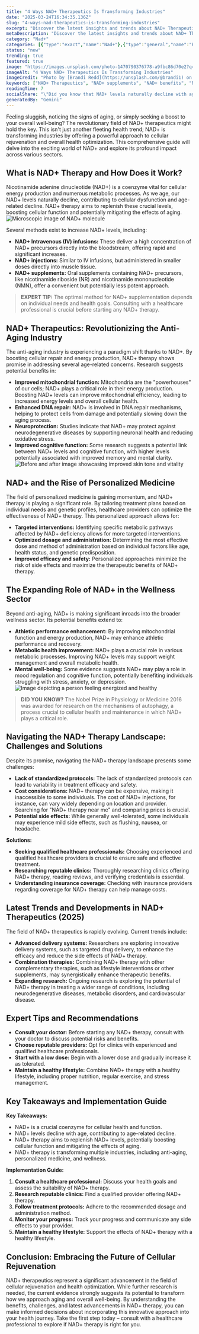 ```yaml
---
title: "4 Ways NAD+ Therapeutics Is Transforming Industries"
date: "2025-03-24T16:34:35.136Z"
slug: "4-ways-nad-therapeutics-is-transforming-industries"
excerpt: "Discover the latest insights and trends about NAD+ Therapeutics. This comprehensive guide covers everything you need to know about NAD+ Therapeutics in 2025."
metaDescription: "Discover the latest insights and trends about NAD+ Therapeutics. This comprehensive guide covers everything you need to know about NAD+ Therapeutics in 202..."
category: "Nad+"
categories: [{"type":"exact","name":"Nad+"},{"type":"general","name":"Biotechnology"},{"type":"medium","name":"Regenerative Medicine"},{"type":"specific","name":"Senolytics"},{"type":"niche","name":"Senescent Cell Clearance"}]
status: "new"
trending: true
featured: true
image: "https://images.unsplash.com/photo-1470790376778-a9fbc86d70e2?q=85&w=1200&fit=max&fm=webp&auto=compress"
imageAlt: "4 Ways NAD+ Therapeutics Is Transforming Industries"
imageCredit: "Photo by [Brandi Redd](https://unsplash.com/@brandi1) on Unsplash"
keywords: ["NAD+ Therapeutics", "NAD+ supplements", "NAD+ benefits", "NAD+ therapy near me", "NAD+ injections cost", "what is NAD+ therapy", "NAD+ for anti-aging", "NAD+ and cellular repair", "best NAD+ supplements 2024", "NAD+ therapy side effects"]
readingTime: 7
socialShare: "\"Did you know that NAD+ levels naturally decline with age, potentially contributing to age-related decline?  Replenishing NAD+ could be the key to unlocking cellular rejuvenation!\""
generatedBy: "Gemini"
---
```




Feeling sluggish, noticing the signs of aging, or simply seeking a boost to your overall well-being?  The revolutionary field of NAD+ therapeutics might hold the key.  This isn't just another fleeting health trend; NAD+ is transforming industries by offering a powerful approach to cellular rejuvenation and overall health optimization.  This comprehensive guide will delve into the exciting world of NAD+ and explore its profound impact across various sectors.

## What is NAD+ Therapy and How Does it Work?

Nicotinamide adenine dinucleotide (NAD+) is a coenzyme vital for cellular energy production and numerous metabolic processes.  As we age, our NAD+ levels naturally decline, contributing to cellular dysfunction and age-related decline.  NAD+ therapy aims to replenish these crucial levels, boosting cellular function and potentially mitigating the effects of aging. ![Microscopic image of NAD+ molecule](https://images.unsplash.com/photo-1451187580459-43490279c0fa?q=85&w=1200&fit=max&fm=webp&auto=compress)

Several methods exist to increase NAD+ levels, including:

* **NAD+ Intravenous (IV) infusions:**  These deliver a high concentration of NAD+ precursors directly into the bloodstream, offering rapid and significant increases.
* **NAD+ injections:** Similar to IV infusions, but administered in smaller doses directly into muscle tissue.
* **NAD+ supplements:** Oral supplements containing NAD+ precursors, like nicotinamide riboside (NR) and nicotinamide mononucleotide (NMN), offer a convenient but potentially less potent approach.

> **EXPERT TIP:**  The optimal method for NAD+ supplementation depends on individual needs and health goals. Consulting with a healthcare professional is crucial before starting any NAD+ therapy.

## NAD+ Therapeutics: Revolutionizing the Anti-Aging Industry

The anti-aging industry is experiencing a paradigm shift thanks to NAD+.  By boosting cellular repair and energy production, NAD+ therapy shows promise in addressing several age-related concerns.  Research suggests potential benefits in:

* **Improved mitochondrial function:** Mitochondria are the "powerhouses" of our cells; NAD+ plays a critical role in their energy production.  Boosting NAD+ levels can improve mitochondrial efficiency, leading to increased energy levels and overall cellular health.
* **Enhanced DNA repair:** NAD+ is involved in DNA repair mechanisms, helping to protect cells from damage and potentially slowing down the aging process.
* **Neuroprotection:**  Studies indicate that NAD+ may protect against neurodegenerative diseases by supporting neuronal health and reducing oxidative stress.
* **Improved cognitive function:** Some research suggests a potential link between NAD+ levels and cognitive function, with higher levels potentially associated with improved memory and mental clarity. ![Before and after image showcasing improved skin tone and vitality](https://images.unsplash.com/photo-1484417894907-623942c8ee29?q=85&w=1200&fit=max&fm=webp&auto=compress)

## NAD+ and the Rise of Personalized Medicine

The field of personalized medicine is gaining momentum, and NAD+ therapy is playing a significant role. By tailoring treatment plans based on individual needs and genetic profiles, healthcare providers can optimize the effectiveness of NAD+ therapy. This personalized approach allows for:

* **Targeted interventions:**  Identifying specific metabolic pathways affected by NAD+ deficiency allows for more targeted interventions.
* **Optimized dosage and administration:**  Determining the most effective dose and method of administration based on individual factors like age, health status, and genetic predisposition.
* **Improved efficacy and safety:**  Personalized approaches minimize the risk of side effects and maximize the therapeutic benefits of NAD+ therapy.

## The Expanding Role of NAD+ in the Wellness Sector

Beyond anti-aging, NAD+ is making significant inroads into the broader wellness sector.  Its potential benefits extend to:

* **Athletic performance enhancement:**  By improving mitochondrial function and energy production, NAD+ may enhance athletic performance and recovery.
* **Metabolic health improvement:**  NAD+ plays a crucial role in various metabolic processes.  Improving NAD+ levels may support weight management and overall metabolic health.
* **Mental well-being:**  Some evidence suggests NAD+ may play a role in mood regulation and cognitive function, potentially benefiting individuals struggling with stress, anxiety, or depression. ![Image depicting a person feeling energized and healthy](https://images.unsplash.com/photo-1517976487492-5750f3195933?q=85&w=1200&fit=max&fm=webp&auto=compress)

> **DID YOU KNOW?**  The Nobel Prize in Physiology or Medicine 2016 was awarded for research on the mechanisms of autophagy, a process crucial to cellular health and maintenance in which NAD+ plays a critical role.

## Navigating the NAD+ Therapy Landscape: Challenges and Solutions

Despite its promise, navigating the NAD+ therapy landscape presents some challenges:

* **Lack of standardized protocols:**  The lack of standardized protocols can lead to variability in treatment efficacy and safety.
* **Cost considerations:**  NAD+ therapy can be expensive, making it inaccessible to some individuals.  The cost of NAD+ injections, for instance, can vary widely depending on location and provider.  Searching for "NAD+ therapy near me" and comparing prices is crucial.  
* **Potential side effects:**  While generally well-tolerated, some individuals may experience mild side effects, such as flushing, nausea, or headache.

**Solutions:**

* **Seeking qualified healthcare professionals:**  Choosing experienced and qualified healthcare providers is crucial to ensure safe and effective treatment.
* **Researching reputable clinics:**  Thoroughly researching clinics offering NAD+ therapy, reading reviews, and verifying credentials is essential.
* **Understanding insurance coverage:**  Checking with insurance providers regarding coverage for NAD+ therapy can help manage costs.

## Latest Trends and Developments in NAD+ Therapeutics (2025)

The field of NAD+ therapeutics is rapidly evolving.  Current trends include:

* **Advanced delivery systems:**  Researchers are exploring innovative delivery systems, such as targeted drug delivery, to enhance the efficacy and reduce the side effects of NAD+ therapy.
* **Combination therapies:**  Combining NAD+ therapy with other complementary therapies, such as lifestyle interventions or other supplements, may synergistically enhance therapeutic benefits.
* **Expanding research:**  Ongoing research is exploring the potential of NAD+ therapy in treating a wider range of conditions, including neurodegenerative diseases, metabolic disorders, and cardiovascular disease.

## Expert Tips and Recommendations

* **Consult your doctor:** Before starting any NAD+ therapy, consult with your doctor to discuss potential risks and benefits.
* **Choose reputable providers:**  Opt for clinics with experienced and qualified healthcare professionals.
* **Start with a low dose:**  Begin with a lower dose and gradually increase it as tolerated.
* **Maintain a healthy lifestyle:**  Combine NAD+ therapy with a healthy lifestyle, including proper nutrition, regular exercise, and stress management.

## Key Takeaways and Implementation Guide

**Key Takeaways:**

* NAD+ is a crucial coenzyme for cellular health and function.
* NAD+ levels decline with age, contributing to age-related decline.
* NAD+ therapy aims to replenish NAD+ levels, potentially boosting cellular function and mitigating the effects of aging.
* NAD+ therapy is transforming multiple industries, including anti-aging, personalized medicine, and wellness.

**Implementation Guide:**

1. **Consult a healthcare professional:** Discuss your health goals and assess the suitability of NAD+ therapy.
2. **Research reputable clinics:** Find a qualified provider offering NAD+ therapy.
3. **Follow treatment protocols:** Adhere to the recommended dosage and administration method.
4. **Monitor your progress:** Track your progress and communicate any side effects to your provider.
5. **Maintain a healthy lifestyle:** Support the effects of NAD+ therapy with a healthy lifestyle.

## Conclusion: Embracing the Future of Cellular Rejuvenation

NAD+ therapeutics represent a significant advancement in the field of cellular rejuvenation and health optimization.  While further research is needed, the current evidence strongly suggests its potential to transform how we approach aging and overall well-being. By understanding the benefits, challenges, and latest advancements in NAD+ therapy, you can make informed decisions about incorporating this innovative approach into your health journey.  Take the first step today – consult with a healthcare professional to explore if NAD+ therapy is right for you.

